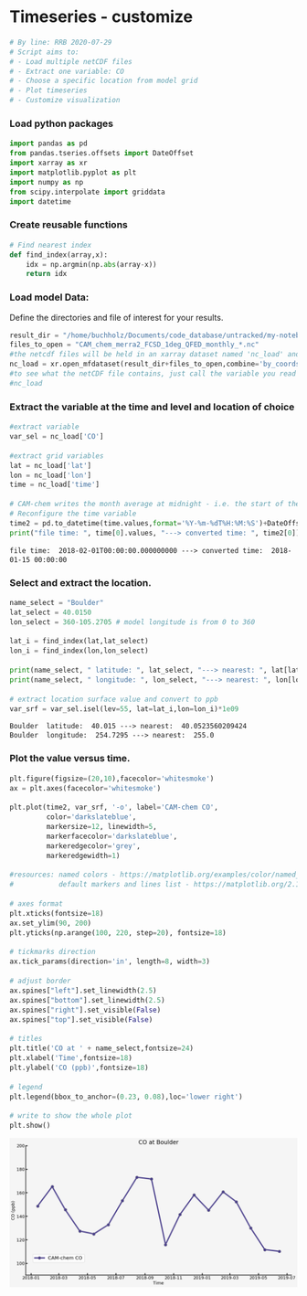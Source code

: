 # Timeseries - customize


```python
# By line: RRB 2020-07-29
# Script aims to:
# - Load multiple netCDF files
# - Extract one variable: CO
# - Choose a specific location from model grid
# - Plot timeseries
# - Customize visualization
```

### Load python packages


```python
import pandas as pd
from pandas.tseries.offsets import DateOffset
import xarray as xr
import matplotlib.pyplot as plt
import numpy as np
from scipy.interpolate import griddata
import datetime
```

### Create reusable functions


```python
# Find nearest index
def find_index(array,x):
    idx = np.argmin(np.abs(array-x))
    return idx
```

### Load model Data:
Define the directories and file of interest for your results.


```python
result_dir = "/home/buchholz/Documents/code_database/untracked/my-notebook/CAM_Chem_examples/"
files_to_open = "CAM_chem_merra2_FCSD_1deg_QFED_monthly_*.nc"
#the netcdf files will be held in an xarray dataset named 'nc_load' and can be referenced later in the notebook
nc_load = xr.open_mfdataset(result_dir+files_to_open,combine='by_coords',concat_dim='time')
#to see what the netCDF file contains, just call the variable you read it into
#nc_load
```

### Extract the variable at the time and level and location of choice


```python
#extract variable
var_sel = nc_load['CO']

#extract grid variables
lat = nc_load['lat']
lon = nc_load['lon']
time = nc_load['time']

# CAM-chem writes the month average at midnight - i.e. the start of the next month.
# Reconfigure the time variable
time2 = pd.to_datetime(time.values,format='%Y-%m-%dT%H:%M:%S')+DateOffset(months=-1,days=+14)
print("file time: ", time[0].values, "---> converted time: ", time2[0])
```

    file time:  2018-02-01T00:00:00.000000000 ---> converted time:  2018-01-15 00:00:00


### Select and extract the location.


```python
name_select = "Boulder"
lat_select = 40.0150
lon_select = 360-105.2705 # model longitude is from 0 to 360

lat_i = find_index(lat,lat_select)
lon_i = find_index(lon,lon_select)

print(name_select, " latitude: ", lat_select, "---> nearest: ", lat[lat_i].values)
print(name_select, " longitude: ", lon_select, "---> nearest: ", lon[lon_i].values)

# extract location surface value and convert to ppb
var_srf = var_sel.isel(lev=55, lat=lat_i,lon=lon_i)*1e09
```

    Boulder  latitude:  40.015 ---> nearest:  40.0523560209424
    Boulder  longitude:  254.7295 ---> nearest:  255.0


### Plot the value versus time.


```python
plt.figure(figsize=(20,10),facecolor='whitesmoke')
ax = plt.axes(facecolor='whitesmoke')

plt.plot(time2, var_srf, '-o', label='CAM-chem CO',
         color='darkslateblue',
         markersize=12, linewidth=5,
         markerfacecolor='darkslateblue',
         markeredgecolor='grey',
         markeredgewidth=1)

#resources: named colors - https://matplotlib.org/examples/color/named_colors.html
#           default markers and lines list - https://matplotlib.org/2.1.2/api/_as_gen/matplotlib.pyplot.plot.html

# axes format
plt.xticks(fontsize=18)
ax.set_ylim(90, 200)
plt.yticks(np.arange(100, 220, step=20), fontsize=18)

# tickmarks direction
ax.tick_params(direction='in', length=8, width=3)

# adjust border
ax.spines["left"].set_linewidth(2.5)
ax.spines["bottom"].set_linewidth(2.5)
ax.spines["right"].set_visible(False)
ax.spines["top"].set_visible(False)

# titles
plt.title('CO at ' + name_select,fontsize=24)        
plt.xlabel('Time',fontsize=18)
plt.ylabel('CO (ppb)',fontsize=18)

# legend
plt.legend(bbox_to_anchor=(0.23, 0.08),loc='lower right')

# write to show the whole plot
plt.show() 
```


![png](plot_timeseries_customize_files/plot_timeseries_customize_13_0.png)



```python

```
